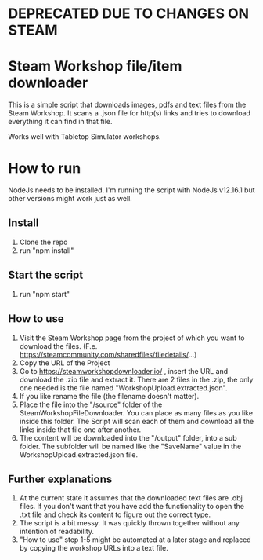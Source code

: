# DEPRECATED DUE TO CHANGES ON STEAM

# Steam Workshop file/item downloader
This is a simple script that downloads images, pdfs and text files from the Steam Workshop. It scans a .json file for http(s) links and tries to download everything it can find in that file.

Works well with Tabletop Simulator workshops.

# How to run
NodeJs needs to be installed. I'm running the script with NodeJs v12.16.1 but other versions might work just as well.

## Install
1) Clone the repo
2) run "npm install"

## Start the script
1) run "npm start"

## How to use
1) Visit the Steam Workshop page from the project of which you want to download the files. (F.e. https://steamcommunity.com/sharedfiles/filedetails/...)
2) Copy the URL of the Project
3) Go to https://steamworkshopdownloader.io/ , insert the URL and download the .zip file and extract it. There are 2 files in the .zip, the only one needed is the file named "WorkshopUpload.extracted.json".
4) If you like rename the file (the filename doesn't matter).
5) Place the file into the "/source" folder of the SteamWorkshopFileDownloader. You can place as many files as you like inside this folder. The Script will scan each of them and download all the links inside that file one after another.
6) The content will be downloaded into the "/output" folder, into a sub folder. The subfolder will be named like the "SaveName" value in the WorkshopUpload.extracted.json file.

## Further explanations
1) At the current state it assumes that the downloaded text files are .obj files. If you don't want that you have add the functionality to open the .txt file and check its content to figure out the correct type.
2) The script is a bit messy. It was quickly thrown together without any intention of readability. 
3) "How to use" step 1-5 might be automated at a later stage and replaced by copying the workshop URLs into a text file.
